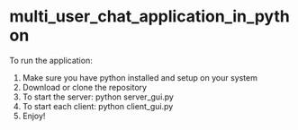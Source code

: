 # multi_user_chat_application_in_python

To run the application:

1) Make sure you have python installed and setup on your system
2) Download or clone the repository
3) To start the server: python server_gui.py 
4) To start each client: python client_gui.py
5) Enjoy!
